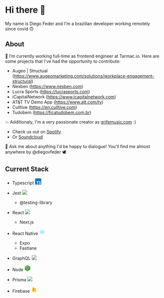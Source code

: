 # Hi there 👋

My name is Diego Feder and I'm a brazilian developer working remotely since covid 🙃

## About

👯 I’m currently working full-time as frontend engineer at Tarmac.io. Here are some projects that I've had the opportunity to contribute:

- Augeo | Structual (https://www.augeomarketing.com/solutions/workplace-engagement-structural)
- Nexben (https://www.nexben.com)
- Lucra Sports (https://lucrasports.com)
- iCapitalNetwork (https://www.icapitalnetwork.com)
- AT&T TV Demo App (https://www.att.com/tv)
- Culltive (https://en.culltive.com)
- Tudobem (https://ficatudobem.com.br)


💥 Additionaly, I'm a very passionate creator as [grifemusic.com](https://grifemusic.com/) :)
- Check us out on [Spotify](https://open.spotify.com/artist/0peVkBhumiuUyxMqc9EGUR)
- Or [Soundcloud](https://soundcloud.com/grifemusic)


💬 Ask me about anything I'd be happy to dialogue! You'll find me almost anywhere by @diegovfeder :dove:

## Current Stack

- Typescript
<code><img height="20" src="https://raw.githubusercontent.com/github/explore/80688e429a7d4ef2fca1e82350fe8e3517d3494d/topics/typescript/typescript.png"></code>

- Jest
<code><img height="20" src="https://cdn.auth0.com/blog/testing-react-with-jest/logo.png"></code>
  - @testing-library

- React
<code><img height="20" src="https://upload.wikimedia.org/wikipedia/commons/thumb/a/a7/React-icon.svg/1200px-React-icon.svg.png"></code>
  - Next.js

- React Native
<code><img height="20" src="https://raw.githubusercontent.com/github/explore/80688e429a7d4ef2fca1e82350fe8e3517d3494d/topics/react-native/react-native.png"></code>
  - Expo
  - Fastlane

- GraphQL
<code><img height="20" src="https://graphql.org/img/logo.svg"></code>

- Node
<code><img height="20" src="https://raw.githubusercontent.com/github/explore/80688e429a7d4ef2fca1e82350fe8e3517d3494d/topics/nodejs/nodejs.png"></code>

- Prisma
<code><img height="20" src="https://www.freelogovectors.net/wp-content/uploads/2022/01/prisma_logo-freelogovectors.net_.png"></code>

- Firebase
<code><img height="20" src="https://raw.githubusercontent.com/github/explore/80688e429a7d4ef2fca1e82350fe8e3517d3494d/topics/firebase/firebase.png"></code>


<!--
**diegovfeder/diegovfeder** is a ✨ _special_ ✨ repository because its `README.md` (this file) appears on your GitHub profile.
-->
